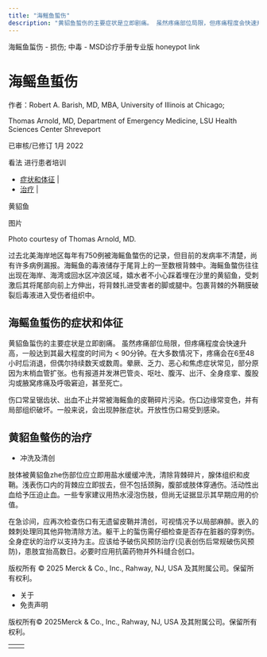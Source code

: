 ```yaml
---
title: "海鳐鱼蜇伤"
description: "黄貂鱼蜇伤的主要症状是立即剧痛。 虽然疼痛部位局限，但疼痛程度会快速升高，一般达到其最大程度的时间为 < 90分钟。在大多数情况下，疼痛会在6至48小时后消退，但偶尔持续数天或数周。晕厥、乏力、恶心和焦虑症状常见，部分原因为末梢血管扩张。也有报道并发淋巴管炎、呕吐、腹泻、出汗、全身痉挛、腹股沟或腋窝疼痛及呼吸窘迫，甚至死亡。"
---
```


﻿海鳐鱼蜇伤 \- 损伤; 中毒 \- MSD诊疗手册专业版 honeypot link

# 海鳐鱼蜇伤

作者：Robert A. Barish, MD, MBA, University of Illinois at Chicago;

Thomas Arnold, MD, Department of Emergency Medicine, LSU Health Sciences Center Shreveport

已审核/已修订 1月 2022

看法 进行患者培训

- [症状和体征](#症状和体征_v12778188_zh) \|
- [治疗](#治疗_v12778192_zh) \|

黄貂鱼



图片

Photo courtesy of Thomas Arnold, MD.

过去北美海岸地区每年有750例被海鳐鱼螫伤的记录，但目前的发病率不清楚，尚有许多病例漏报。海鳐鱼的毒液储存于尾背上的一至数根背棘中。海鳐鱼螫伤往往出现在海岸、海湾或回水区冲浪区域，嬉水者不小心踩着埋在沙里的黄貂鱼，受刺激后其将尾部向前上方伸出，将背棘扎进受害者的脚或腿中。包裹背棘的外鞘膜破裂后毒液进入受伤者组织中。

## 海鳐鱼蜇伤的症状和体征

黄貂鱼蜇伤的主要症状是立即剧痛。 虽然疼痛部位局限，但疼痛程度会快速升高，一般达到其最大程度的时间为 < 90分钟。在大多数情况下，疼痛会在6至48小时后消退，但偶尔持续数天或数周。晕厥、乏力、恶心和焦虑症状常见，部分原因为末梢血管扩张。也有报道并发淋巴管炎、呕吐、腹泻、出汗、全身痉挛、腹股沟或腋窝疼痛及呼吸窘迫，甚至死亡。

伤口常呈锯齿状、出血不止并常被海鳐鱼的皮鞘碎片污染。伤口边缘常变色，并有局部组织破坏。一般来说，会出现肿胀症状。开放性伤口易受到感染。

## 黄貂鱼螫伤的治疗

- 冲洗及清创


肢体被黄貂鱼zhe伤部位应立即用盐水缓缓冲洗，清除背棘碎片，腺体组织和皮鞘。浅表伤口内的背棘应立即拔去，但不包括颈胸，腹部或肢体穿通伤。活动性出血给予压迫止血。一些专家建议用热水浸泡伤肢，但尚无证据显示其早期应用的价值。

在急诊间，应再次检查伤口有无遗留皮鞘并清创，可视情况予以局部麻醉。嵌入的棘刺处理同其他异物清除方法。躯干上的蜇伤需仔细检查是否存在脏器的穿刺伤。全身症状的治疗以支持为主。应该给予破伤风预防治疗(见表创伤后常规破伤风预防)，患肢宜抬高数日。必要时应用抗菌药物并外科缝合创口。



版权所有 © 2025
Merck & Co., Inc., Rahway, NJ, USA 及其附属公司。保留所有权利。

- 关于
- 免责声明

版权所有© 2025Merck & Co., Inc., Rahway, NJ, USA 及其附属公司。保留所有权利。

|     |     |
| --- | --- |
|  |  |